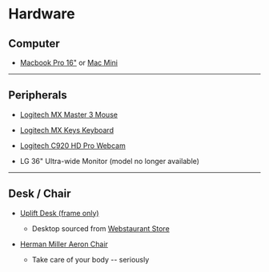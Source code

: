 # Hardware

## Computer

- [Macbook Pro 16"](https://www.apple.com/macbook-pro-16/) or [Mac Mini](https://www.apple.com/mac-mini/)

---

## Peripherals

- [Logitech MX Master 3 Mouse](https://www.logitech.com/en-us/products/mice/mx-master-3.910-005620.html?crid=7)

- [Logitech MX Keys Keyboard](https://www.logitech.com/en-us/products/keyboards/mx-keys-wireless-keyboard.920-009294.html?crid=27)

- [Logitech C920 HD Pro Webcam](https://www.logitech.com/en-us/products/webcams/c920-pro-hd-webcam.960-000764.html)

- LG 36" Ultra-wide Monitor (model no longer available)

---

## Desk / Chair

- [Uplift Desk (frame only)](https://www.upliftdesk.com/2-leg-seated-height-side-table-frame-by-uplift-desk/)

  - Desktop sourced from [Webstaurant Store](https://www.webstaurantstore.com/)

- [Herman Miller Aeron Chair](https://www.hermanmiller.com/products/seating/office-chairs/aeron-chairs/)

  - Take care of your body -- seriously
